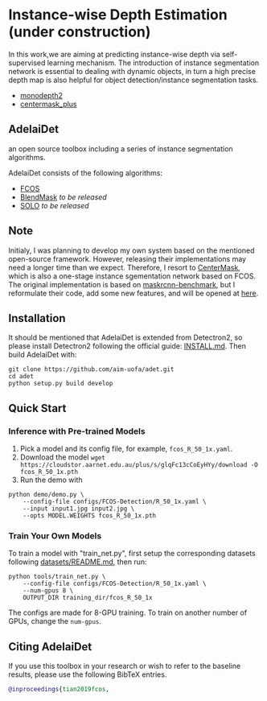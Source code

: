 # Instance-wise Depth Estimation (under construction)
In this work,we are aiming at predicting instance-wise depth via self-supervised learning mechanism. The introduction of instance segmentation network is essential to dealing with dynamic objects, in turn a high precise depth map is also helpful for object detection/instance segmentation tasks.

* [monodepth2](https://github.com/nianticlabs/monodepth2)
* [centermask_plus](https://github.com/TengFeiHan0/CenterMask_plus)


## AdelaiDet

an open source toolbox including a series of instance segmentation algorithms.

AdelaiDet consists of the following algorithms:

* [FCOS](https://github.com/tianzhi0549/FCOS)
* [BlendMask](https://arxiv.org/abs/2001.00309) _to be released_
* [SOLO](https://arxiv.org/abs/1912.04488) _to be released_

## Note
Initialy, I was planning to develop my own system based on the mentioned open-source framework. However, releasing their implementations may need a longer time than we expect. Therefore, I resort to [CenterMask](https://github.com/youngwanLEE/CenterMask), which is also a one-stage instance sgementation network based on FCOS. The original implementation is based on [maskrcnn-benchmark](https://github.com/facebookresearch/maskrcnn-benchmark), but I reformulate their code, add some new features,  and will be opened at [here](https://github.com/TengFeiHan0/CenterMask_plus). 

## Installation

It should be mentioned that AdelaiDet is extended from Detectron2, so please install Detectron2 following the official guide: [INSTALL.md](https://github.com/facebookresearch/detectron2/blob/master/INSTALL.md). Then build AdelaiDet with:
```
git clone https://github.com/aim-uofa/adet.git
cd adet
python setup.py build develop
```

## Quick Start

### Inference with Pre-trained Models

1. Pick a model and its config file, for example, `fcos_R_50_1x.yaml`.
2. Download the model `wget https://cloudstor.aarnet.edu.au/plus/s/glqFc13cCoEyHYy/download -O fcos_R_50_1x.pth`
3. Run the demo with
```
python demo/demo.py \
    --config-file configs/FCOS-Detection/R_50_1x.yaml \
    --input input1.jpg input2.jpg \
	--opts MODEL.WEIGHTS fcos_R_50_1x.pth
```

### Train Your Own Models

To train a model with "train_net.py", first
setup the corresponding datasets following
[datasets/README.md](https://github.com/facebookresearch/detectron2/blob/master/datasets/README.md),
then run:

```
python tools/train_net.py \
    --config-file configs/FCOS-Detection/R_50_1x.yaml \
    --num-gpus 8 \
    OUTPUT_DIR training_dir/fcos_R_50_1x
```

The configs are made for 8-GPU training. To train on another number of GPUs, change the `num-gpus`.


## Citing AdelaiDet

If you use this toolbox in your research or wish to refer to the baseline results, please use the following BibTeX entries.

```BibTeX
@inproceedings{tian2019fcos,
